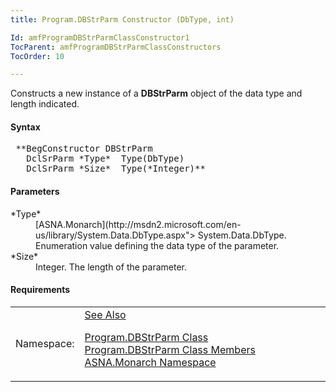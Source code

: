 ```yaml
---
title: Program.DBStrParm Constructor (DbType, int)

Id: amfProgramDBStrParmClassConstructor1
TocParent: amfProgramDBStrParmClassConstructors
TocOrder: 10

---
```


Constructs a new instance of a **DBStrParm** object of the data type and length indicated.

#### Syntax
<pre class="syntax"> **BegConstructor DBStrParm
   DclSrParm *Type*  Type(DbType)
   DclSrParm *Size*  Type(*Integer)**       </pre>

#### Parameters
<dl>
        <dt>
 *Type* 
        </dt>
        <dd>
          [ASNA.Monarch](http://msdn2.microsoft.com/en-us/library/System.Data.DbType.aspx">
        System.Data.DbType</a>. Enumeration value defining the
        data type of the parameter.</dd>
        <dt>
 *Size* 
        </dt>
        <dd>Integer. The length of the parameter.</dd>
</dl>

<!-- start -->

#### Requirements
<table class="dttable" cellspacing="0" cellpadding="4" width="60%">
           <colgroup>
            <col width="15%" style="font-weight:bold" />
            <col width="85%" />
          </colgroup>
          <tr>
            <td>Namespace:</td>
            <td><a href="amfMonarchNamespace.html)</td>
          </tr>
          <tr>
            <td>Assembly:</td>
            <td>ASNA.VisualRPG.Runtime.DLL</td>
          </tr>
         <tr>
            <td>Platforms:</td>
            <td> Windows Server 2012, Windows Server 2012 R2, Windows Server 2016, Windows 7, Windows 8 Pro, Windows 10 Pro</td>
         </tr>
</table>

<!-- end -->

#### See Also
[ Program.DBStrParm Class](program-db-str-parm-class.html) <br /> [ Program.DBStrParm Class Members](program-db-str-parm-class-members.html) <br /> [ASNA.Monarch Namespace](monarch-namespace.html) 
